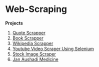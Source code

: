 # Web-Scraping

**Projects**
1. [Quote Scrapper](https://github.com/ChandrashekharRobbi/Web-Scraping/tree/main/Quote%20Scrapper)
2. [Book Scrapper](https://github.com/ChandrashekharRobbi/Web-Scraping/tree/main/Book%20Scraper)
3. [Wikipedia Scrapper](https://github.com/ChandrashekharRobbi/Web-Scraping/tree/main/Wikipedia%20Scrapper)
4. [Youtube Video Scraper Using Selenium](https://github.com/ChandrashekharRobbi/Web-Scraping/tree/main/Youtube%20Video%20Scraper%20using%20Selenium)
5. [Stock Image Scraper](https://github.com/ChandrashekharRobbi/Web-Scraping/tree/main/Stock%20Image%20Scraper)
6. [Jan Aushadi Medicine]()
